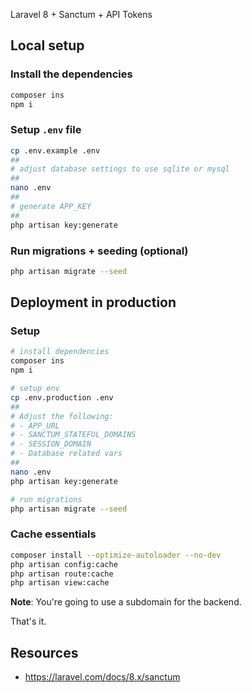 Laravel 8 + Sanctum + API Tokens

## Local setup

### Install the dependencies

```bash
composer ins
npm i
```

### Setup `.env` file

```bash
cp .env.example .env
##
# adjust database settings to use sqlite or mysql
##
nano .env
##
# generate APP_KEY
##
php artisan key:generate
```

### Run migrations + seeding (optional)

```bash
php artisan migrate --seed
```

## Deployment in production

### Setup

```bash
# install dependencies
composer ins
npm i

# setup env
cp .env.production .env
##
# Adjust the following:
# - APP_URL
# - SANCTUM_STATEFUL_DOMAINS
# - SESSION_DOMAIN
# - Database related vars
##
nano .env
php artisan key:generate

# run migrations
php artisan migrate --seed
```

### Cache essentials

```bash
composer install --optimize-autoloader --no-dev
php artisan config:cache
php artisan route:cache
php artisan view:cache
```

**Note**: You're going to use a subdomain for the backend.

That's it.

## Resources

- <https://laravel.com/docs/8.x/sanctum>
